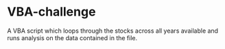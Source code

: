 # VBA-challenge
A VBA script which loops through the stocks across all years available and runs analysis on the data contained in the file.
